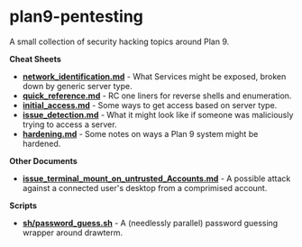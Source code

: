 # plan9-pentesting
A small collection of security hacking topics around Plan 9.

**Cheat Sheets**
- [**network_identification.md**](network_identification.md) - What Services might be exposed, broken down by generic server type.
- [**quick_reference.md**](quick_reference.md) - RC one liners for reverse shells and enumeration.
- [**initial_access.md**](initial_access.md) - Some ways to get access based on server type.
- [**issue_detection.md**](issue_detection.md) - What it might look like if someone was maliciously trying to access a server.
- [**hardening.md**](hardening.md) - Some notes on ways a Plan 9 system might be hardened.

**Other Documents**
- [**issue_terminal_mount_on_untrusted_Accounts.md**](issue_terminal_mount_on_untrusted_Accounts.md) - A possible attack against a connected user's desktop from a comprimised account.

**Scripts**
- [**sh/password_guess.sh**](sh/password_guess.sh) - A (needlessly parallel) password guessing wrapper around drawterm.
